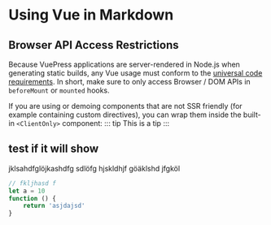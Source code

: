 # Using Vue in Markdown

## Browser API Access Restrictions

Because VuePress applications are server-rendered in Node.js when generating static builds, any Vue usage must conform to the [universal code requirements](https://ssr.vuejs.org/en/universal.html). In short, make sure to only access Browser / DOM APIs in `beforeMount` or `mounted` hooks.

If you are using or demoing components that are not SSR friendly (for example containing custom directives), you can wrap them inside the built-in `<ClientOnly>` component:
::: tip
This is a tip
:::
##

>
## test if it will show

jklsahdfglöjkashdfg sdlöfg hjskldhjf göäklshd jfgköl
```js {2}
// fkljhasd f
let a = 10
function () {
    return 'asjdajsd'
}
```
##